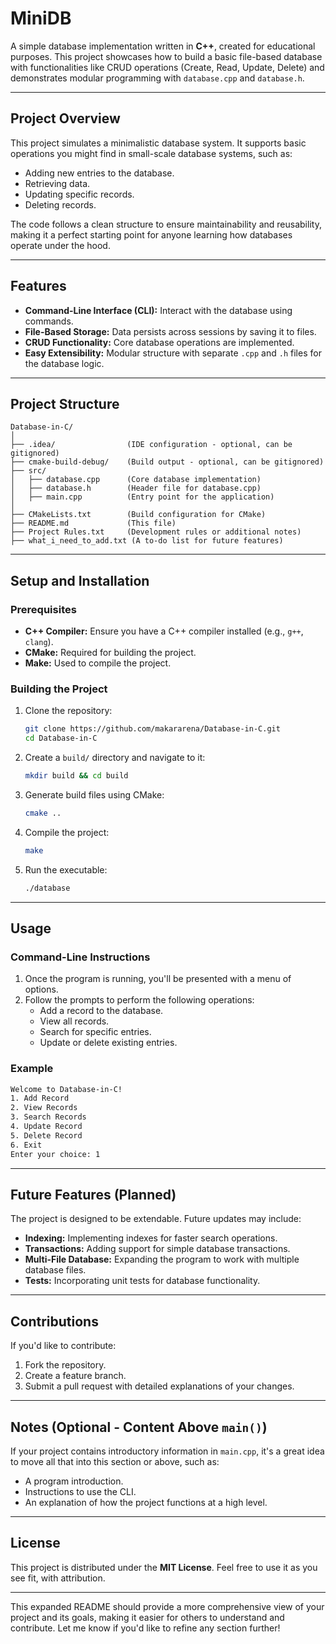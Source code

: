 # MiniDB

A simple database implementation written in **C++**, created for educational purposes. This project showcases how to build a basic file-based database with functionalities like CRUD operations (Create, Read, Update, Delete) and demonstrates modular programming with `database.cpp` and `database.h`.

---

## Project Overview

This project simulates a minimalistic database system. It supports basic operations you might find in small-scale database systems, such as:

- Adding new entries to the database.
- Retrieving data.
- Updating specific records.
- Deleting records.

The code follows a clean structure to ensure maintainability and reusability, making it a perfect starting point for anyone learning how databases operate under the hood.

---

## Features

- **Command-Line Interface (CLI):** Interact with the database using commands.
- **File-Based Storage:** Data persists across sessions by saving it to files.
- **CRUD Functionality:** Core database operations are implemented.
- **Easy Extensibility:** Modular structure with separate `.cpp` and `.h` files for the database logic.

---

## Project Structure

```
Database-in-C/
│
├── .idea/                (IDE configuration - optional, can be gitignored)
├── cmake-build-debug/    (Build output - optional, can be gitignored)
├── src/
│   ├── database.cpp      (Core database implementation)
│   ├── database.h        (Header file for database.cpp)
│   ├── main.cpp          (Entry point for the application)
│
├── CMakeLists.txt        (Build configuration for CMake)
├── README.md             (This file)
├── Project Rules.txt     (Development rules or additional notes)
├── what_i_need_to_add.txt (A to-do list for future features)
```

---

## Setup and Installation

### Prerequisites
- **C++ Compiler:** Ensure you have a C++ compiler installed (e.g., `g++`, `clang`).
- **CMake:** Required for building the project.
- **Make:** Used to compile the project.

### Building the Project
1. Clone the repository:
   ```bash
   git clone https://github.com/makararena/Database-in-C.git
   cd Database-in-C
   ```

2. Create a `build/` directory and navigate to it:
   ```bash
   mkdir build && cd build
   ```

3. Generate build files using CMake:
   ```bash
   cmake ..
   ```

4. Compile the project:
   ```bash
   make
   ```

5. Run the executable:
   ```bash
   ./database
   ```

---

## Usage

### Command-Line Instructions
1. Once the program is running, you'll be presented with a menu of options.
2. Follow the prompts to perform the following operations:
   - Add a record to the database.
   - View all records.
   - Search for specific entries.
   - Update or delete existing entries.

### Example
```bash
Welcome to Database-in-C!
1. Add Record
2. View Records
3. Search Records
4. Update Record
5. Delete Record
6. Exit
Enter your choice: 1
```

---

## Future Features (Planned)

The project is designed to be extendable. Future updates may include:
- **Indexing:** Implementing indexes for faster search operations.
- **Transactions:** Adding support for simple database transactions.
- **Multi-File Database:** Expanding the program to work with multiple database files.
- **Tests:** Incorporating unit tests for database functionality.

---

## Contributions

If you'd like to contribute:
1. Fork the repository.
2. Create a feature branch.
3. Submit a pull request with detailed explanations of your changes.

---

## Notes (Optional - Content Above `main()`)

If your project contains introductory information in `main.cpp`, it's a great idea to move all that into this section or above, such as:
- A program introduction.
- Instructions to use the CLI.
- An explanation of how the project functions at a high level.

---

## License

This project is distributed under the **MIT License**. Feel free to use it as you see fit, with attribution.

---

This expanded README should provide a more comprehensive view of your project and its goals, making it easier for others to understand and contribute. Let me know if you'd like to refine any section further!
